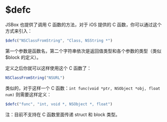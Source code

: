 # $defc

JSBox 也提供了调用 C 函数的方法，对于 iOS 提供的 C 函数，你可以通过这个方式来引入：

```js
$defc("NSClassFromString", "Class, NSString *")
```

第一个参数是函数名，第二个字符串依次是返回值类型和各个参数的类型（类似 $block 的定义）。

定义之后你就可以这样使用这个 C 函数了：

```js
NSClassFromString("NSURL")
```

类似的，对于这样一个 C 函数：`int func(void *ptr, NSObject *obj, float num)` 则需要这样定义：

```js
$defc("func", "int, void *, NSObject *, float")
```

注：目前不支持在 C 函数里面传递 struct 和 block 类型。